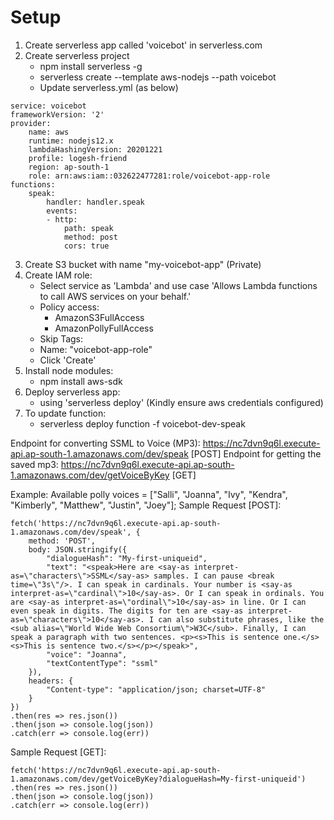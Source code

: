 # Setup
1. Create serverless app called 'voicebot' in serverless.com
2. Create serverless project
    - npm install serverless -g
    - serverless create --template aws-nodejs --path voicebot
    - Update serverless.yml (as below)
```
service: voicebot
frameworkVersion: '2'
provider:
    name: aws
    runtime: nodejs12.x
    lambdaHashingVersion: 20201221
    profile: logesh-friend
    region: ap-south-1
    role: arn:aws:iam::032622477281:role/voicebot-app-role
functions:
    speak:
        handler: handler.speak
        events:
        - http:
            path: speak
            method: post
            cors: true
```
3. Create S3 bucket with name "my-voicebot-app" (Private)
4. Create IAM role:
    - Select service as 'Lambda' and use case 'Allows Lambda functions to call AWS services on your behalf.'
    - Policy access:
        - AmazonS3FullAccess
        - AmazonPollyFullAccess
    - Skip Tags:
    - Name: "voicebot-app-role"
    - Click 'Create'
5. Install node modules:
    - npm install aws-sdk
6. Deploy serverless app:
    - using 'serverless deploy' (Kindly ensure aws credentials configured)
6. To update function:
    - serverless deploy function -f voicebot-dev-speak


Endpoint for converting SSML to Voice (MP3): https://nc7dvn9q6l.execute-api.ap-south-1.amazonaws.com/dev/speak [POST]
Endpoint for getting the saved mp3: https://nc7dvn9q6l.execute-api.ap-south-1.amazonaws.com/dev/getVoiceByKey [GET]

Example:
Available polly voices = ["Salli", "Joanna", "Ivy",  "Kendra", "Kimberly", "Matthew", "Justin", "Joey"];
Sample Request [POST]:
```
fetch('https://nc7dvn9q6l.execute-api.ap-south-1.amazonaws.com/dev/speak', {
    method: 'POST',
    body: JSON.stringify({
        "dialogueHash": "My-first-uniqueid",
        "text": "<speak>Here are <say-as interpret-as=\"characters\">SSML</say-as> samples. I can pause <break time=\"3s\"/>. I can speak in cardinals. Your number is <say-as interpret-as=\"cardinal\">10</say-as>. Or I can speak in ordinals. You are <say-as interpret-as=\"ordinal\">10</say-as> in line. Or I can even speak in digits. The digits for ten are <say-as interpret-as=\"characters\">10</say-as>. I can also substitute phrases, like the <sub alias=\"World Wide Web Consortium\">W3C</sub>. Finally, I can speak a paragraph with two sentences. <p><s>This is sentence one.</s><s>This is sentence two.</s></p></speak>",
        "voice": "Joanna",
        "textContentType": "ssml"
    }),
    headers: {
        "Content-type": "application/json; charset=UTF-8"
    }
})
.then(res => res.json())
.then(json => console.log(json))
.catch(err => console.log(err))
```
Sample Request [GET]:
```
fetch('https://nc7dvn9q6l.execute-api.ap-south-1.amazonaws.com/dev/getVoiceByKey?dialogueHash=My-first-uniqueid')
.then(res => res.json())
.then(json => console.log(json))
.catch(err => console.log(err))
```
